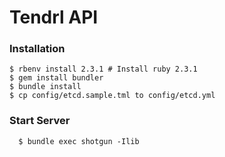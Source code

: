 # Tendrl API
### Installation
```shell
$ rbenv install 2.3.1 # Install ruby 2.3.1
$ gem install bundler
$ bundle install
$ cp config/etcd.sample.tml to config/etcd.yml
```
### Start Server
```shell
  $ bundle exec shotgun -Ilib
```
